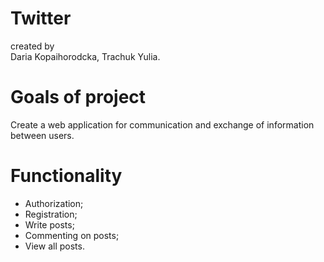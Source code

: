 # Twitter
  created by   
  Daria Kopaihorodcka, 
  Trachuk Yulia.

# Goals of project

Сreate a web application for communication and exchange of information between users.

# Functionality

* Authorization;
* Registration;
* Write posts;
* Commenting on posts;
* View all posts.
